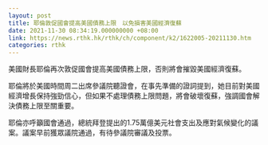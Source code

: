 ```yaml
---
layout: post
title: 耶倫敦促國會提高美國債務上限　以免損害美國經濟復蘇
date: 2021-11-30 08:34:19.000000000 +08:00
link: https://news.rthk.hk/rthk/ch/component/k2/1622005-20211130.htm
categories: rthk
---
```


美國財長耶倫再次敦促國會提高美國債務上限，否則將會摧毀美國經濟復蘇。

耶倫將於美國時間周二出席參議院聽證會，在事先準備的證詞提到，她目前對美國經濟增長保持強勁信心，但如果不處理債務上限問題，將會破壞復蘇，強調國會解決債務上限至關重要。

耶倫亦呼籲國會通過，總統拜登提出的1.75萬億美元社會支出及應對氣候變化的議案。議案早前獲眾議院通過，有待參議院審議及投票。
